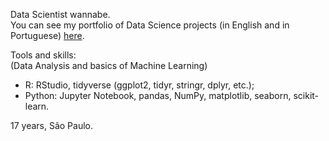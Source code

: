Data Scientist wannabe.   
You can see my portfolio of Data Science projects (in English and in Portuguese) [here](https://github.com/KenzoBH/Data-Science).   

Tools and skills:   
(Data Analysis and basics of Machine Learning)
- R: RStudio, tidyverse (ggplot2, tidyr, stringr, dplyr, etc.);
- Python: Jupyter Notebook, pandas, NumPy, matplotlib, seaborn, scikit-learn.

17 years, São Paulo.

<!---
KenzoBH/KenzoBH is a ✨ special ✨ repository because its `README.md` (this file) appears on your GitHub profile.
You can click the Preview link to take a look at your changes.
--->
